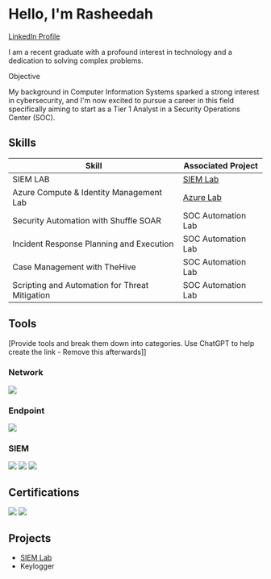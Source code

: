 # Hello, I'm Rasheedah 
<a href="https://www.linkedin.com/in/rasheedahlandrum/" target="_blank">LinkedIn Profile</a>


I am a recent graduate with a profound interest in technology and a dedication to solving complex problems.

Objective

My background in Computer Information Systems sparked a strong interest in cybersecurity, and I'm now excited to pursue a career in this field specifically aiming to start as a Tier 1 Analyst in a Security Operations Center (SOC).

## Skills


| Skill                                         | Associated Project         |
|-----------------------------------------------|----------------------------|
| SIEM LAB                                      | <a href="https://github.com/tinka391/SIEM-LAB">SIEM Lab</a>
| Azure Compute & Identity Management Lab        |<a href="https://www.linkedin.com/posts/rasheedahlandrum_azure-cloudcomputing-az104-activity-7318389754507522049-JXOG?utm_source=share&utm_medium=member_desktop&rcm=ACoAABAj9foB3Tu6O4goM1DAFLGoiJmjMJ-3dMc"> Azure Lab|
| Security Automation with Shuffle SOAR         | SOC Automation Lab|
| Incident Response Planning and Execution      | SOC Automation Lab|
| Case Management with TheHive                  | SOC Automation Lab|
| Scripting and Automation for Threat Mitigation | SOC Automation Lab|

## Tools
[Provide tools and break them down into categories. Use ChatGPT to help create the link - Remove this afterwards]]

### Network
<div>
    <img src="https://img.shields.io/badge/-Wireshark-1679A7?&style=for-the-badge&logo=Wireshark&logoColor=white" />


### Endpoint
<div>
    <img src="https://img.shields.io/badge/-Microsoft_Defender_for_Endpoint-00A4EF?&style=for-the-badge&logo=Microsoft&logoColor=white" />
</div>

### SIEM
<div>
    <img src="https://img.shields.io/badge/-Microsoft_Sentinel-0078D4?&style=for-the-badge&logo=Microsoft&logoColor=white" />
    <img src="https://img.shields.io/badge/-Splunk-000000?&style=for-the-badge&logo=Splunk&logoColor=white" />
    <img src="https://img.shields.io/badge/-Elastic-005571?&style=for-the-badge&logo=Elastic&logoColor=white" />
</div>

## Certifications

<div>
<img src="https://img.shields.io/badge/-Security%2B-FF0000?&style=for-the-badge&logo=CompTIA&logoColor=white" />
<img src="https://img.shields.io/badge/-Microsoft%20Azure%20Administrator%20Associate-007ACC?&style=for-the-badge&logo=microsoft-azure&logoColor=white" />


## Projects
- <a href="https://github.com/tinka391/SIEM-LAB">SIEM Lab</a>
- Keylogger
